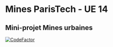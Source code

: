# Mines ParisTech - UE 14

## Mini-projet Mines urbaines

[![CodeFactor](https://www.codefactor.io/repository/github/louisjustintallot/simulations-projet-ue14/badge/master)](https://www.codefactor.io/repository/github/louisjustintallot/simulations-projet-ue14/overview/master)
